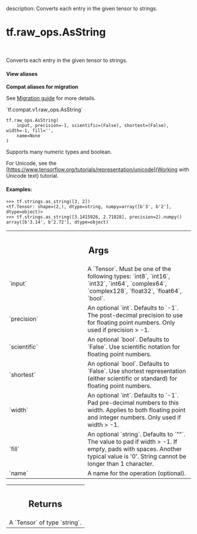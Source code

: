 description: Converts each entry in the given tensor to strings.

<div itemscope itemtype="http://developers.google.com/ReferenceObject">
<meta itemprop="name" content="tf.raw_ops.AsString" />
<meta itemprop="path" content="Stable" />
</div>

# tf.raw_ops.AsString

<!-- Insert buttons and diff -->

<table class="tfo-notebook-buttons tfo-api nocontent" align="left">

</table>



Converts each entry in the given tensor to strings.

<section class="expandable">
  <h4 class="showalways">View aliases</h4>
  <p>
<b>Compat aliases for migration</b>
<p>See
<a href="https://www.tensorflow.org/guide/migrate">Migration guide</a> for
more details.</p>
<p>`tf.compat.v1.raw_ops.AsString`</p>
</p>
</section>

<pre class="devsite-click-to-copy prettyprint lang-py tfo-signature-link">
<code>tf.raw_ops.AsString(
    input, precision=-1, scientific=(False), shortest=(False), width=-1, fill='',
    name=None
)
</code></pre>



<!-- Placeholder for "Used in" -->

Supports many numeric types and boolean.

For Unicode, see the
[https://www.tensorflow.org/tutorials/representation/unicode](Working with Unicode text)
tutorial.

#### Examples:



```
>>> tf.strings.as_string([3, 2])
<tf.Tensor: shape=(2,), dtype=string, numpy=array([b'3', b'2'], dtype=object)>
>>> tf.strings.as_string([3.1415926, 2.71828], precision=2).numpy()
array([b'3.14', b'2.72'], dtype=object)
```

<!-- Tabular view -->
 <table class="responsive fixed orange">
<colgroup><col width="214px"><col></colgroup>
<tr><th colspan="2"><h2 class="add-link">Args</h2></th></tr>

<tr>
<td>
`input`
</td>
<td>
A `Tensor`. Must be one of the following types: `int8`, `int16`, `int32`, `int64`, `complex64`, `complex128`, `float32`, `float64`, `bool`.
</td>
</tr><tr>
<td>
`precision`
</td>
<td>
An optional `int`. Defaults to `-1`.
The post-decimal precision to use for floating point numbers.
Only used if precision > -1.
</td>
</tr><tr>
<td>
`scientific`
</td>
<td>
An optional `bool`. Defaults to `False`.
Use scientific notation for floating point numbers.
</td>
</tr><tr>
<td>
`shortest`
</td>
<td>
An optional `bool`. Defaults to `False`.
Use shortest representation (either scientific or standard) for
floating point numbers.
</td>
</tr><tr>
<td>
`width`
</td>
<td>
An optional `int`. Defaults to `-1`.
Pad pre-decimal numbers to this width.
Applies to both floating point and integer numbers.
Only used if width > -1.
</td>
</tr><tr>
<td>
`fill`
</td>
<td>
An optional `string`. Defaults to `""`.
The value to pad if width > -1.  If empty, pads with spaces.
Another typical value is '0'.  String cannot be longer than 1 character.
</td>
</tr><tr>
<td>
`name`
</td>
<td>
A name for the operation (optional).
</td>
</tr>
</table>



<!-- Tabular view -->
 <table class="responsive fixed orange">
<colgroup><col width="214px"><col></colgroup>
<tr><th colspan="2"><h2 class="add-link">Returns</h2></th></tr>
<tr class="alt">
<td colspan="2">
A `Tensor` of type `string`.
</td>
</tr>

</table>

